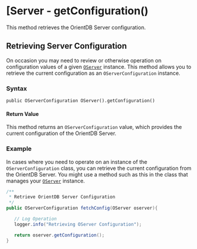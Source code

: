 
# [Server - getConfiguration()

This method retrieves the OrientDB Server configuration.

## Retrieving Server Configuration

On occasion you may need to review or otherwise operation on configuration values of a given [`OServer`](../OServer.md) instance.  This method allows you to retrieve the current configuration as an `OServerConfiguration` instance.

### Syntax

```
public OServerConfiguration OServer().getConfiguration()
```

#### Return Value

This method returns an `OServerConfiguration` value, which provides the current configuration of the OrientDB Server.

### Example

In cases where you need to operate on an instance of the `OServerConfiguration` class, you can retrieve the current configuration from the OrientDB Server.  You might use a method such as this in the class that manages your [`OServer`](../OServer.md) instance.

```java
/**
 * Retrieve OrientDB Server Configuration
 */
public OServerConfiguration fetchConfig(OServer oserver){

   // Log Operation
   logger.info("Retrieving OServer Configuration");

   return oserver.getConfiguration();
}
```
